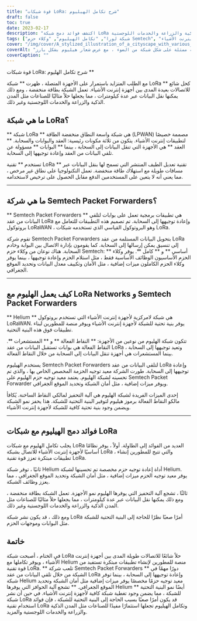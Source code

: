 ```yaml
---
title: "قوة شبكات LoRa: شرح تكامل الهيليوم"
draft: false
toc: true
date: 2023-02-17
description: "اكتشف فوائد دمج شبكة LoRa مع أجهزة وصناعات هيليوم لإنترنت الأشياء مثل المدن الذكية والزراعة والخدمات اللوجستية."
tags: ["شبكة لورا", "تكامل الهيليوم", "وكلاء حزم Semtech", "تطبيقات إنترنت الأشياء", "LPWAN", "تعديل الطيف المنتشر", "بوابات", "سحاب", "بروتوكول لوراوان", "البنية الأساسية للشبكة", "نقاط الجذب", "مجسات", "أمن الشبكة", "تحديد الموقع الجغرافي", "آلية الحوافز", "المدن الذكية", "زراعة", "الخدمات اللوجستية", "تطوير إنترنت الأشياء", "اتصالات بعيدة المدى"]
cover: "/img/cover/A_stylized_illustration_of_a_cityscape_with_various_IoT_dev.png"
coverAlt: "رسم توضيحي مبسط لمنظر المدينة مع العديد من أجهزة إنترنت الأشياء المتصلة بشبكة ممثلة على شكل شبكة من الضوء ، مع عرض شعار هيليوم بشكل بارز."
coverCaption: ""
---
```

 قوة شبكات LoRa: شرح تكامل الهليوم **

مع الطلب المتزايد باستمرار على الأجهزة المتصلة ، ظهرت ** شبكة LoRa ** كحل شائع للاتصالات بعيدة المدى بين أجهزة إنترنت الأشياء. تعمل الشبكة بطاقة منخفضة ، ومع ذلك يمكنها نقل البيانات عبر عدة كيلومترات ، مما يجعلها حلاً مثاليًا للصناعات مثل المدن الذكية والزراعة والخدمات اللوجستية وغير ذلك.

## ما هي شبكة LoRa؟

** شبكة LoRa ** هي شبكة واسعة النطاق منخفضة الطاقة (LPWAN) مصممة خصيصًا لتطبيقات إنترنت الأشياء. يتكون من ثلاثة مكونات رئيسية: العقد والبوابات والسحابة. ** العقد ** هي الأجهزة التي تنقل البيانات إلى السحابة ، بينما ** البوابات ** مسؤولة عن تلقي البيانات من العقد وإعادة توجيهها إلى السحابة.

تستخدم ** تقنية LoRa ** تقنية تعديل الطيف المنتشر التي تسمح لها بنقل البيانات عبر مسافات طويلة مع استهلاك طاقة منخفضة. تعمل التكنولوجيا على نطاق غير مرخص ، مما يعني أنه لا يتعين على المستخدمين الدفع مقابل الحصول على ترخيص لاستخدامه.

______

## ما هي شركة Semtech Packet Forwarders؟

** Semtech Packet Forwarders ** هي تطبيقات برمجية تعمل على بوابات لتلقي البيانات من عقد LoRa وإعادة توجيهها إلى السحابة. تم تصميم هذه التطبيقات للتعامل مع بروتوكول LoRaWAN ، وهو البروتوكول القياسي الذي تستخدمه شبكات LoRa.

تقوم شركة Semtech Packet Forwarders بتحويل البيانات المستلمة من عقد LoRa إلى تنسيق يمكن إرسالها إلى السحابة. كما يقومون بإدارة الاتصال بين البوابة وخادم السحابة. هناك نوعان من وكلاء حزم Semtech: ** أساسي ** و ** كامل **. يوفر وكلاء الحزم الأساسيون الوظائف الأساسية فقط ، مثل استلام الحزم وإعادة توجيهها ، بينما يوفر وكلاء الحزم الكاملون ميزات إضافية ، مثل الأمان وتكييف معدل البيانات وتحديد الموقع الجغرافي.

______

## كيف يعمل الهليوم مع LoRa Networks و Semtech Packet Forwarders

** Helium ** هي شبكة لامركزية لأجهزة إنترنت الأشياء التي تستخدم بروتوكول LoRaWAN. يوفر بنية تحتية للشبكة لأجهزة إنترنت الأشياء ويوفر منصة للمطورين لبناء تطبيقات فوق هذه البنية التحتية.

تتكون شبكة الهليوم من نوعين من الأجهزة: ** النقاط الفعالة ** و ** المستشعرات **. النقاط الفعالة هي بوابات تستقبل البيانات من عقد LoRa وتعيد توجيهها إلى السحابة ، بينما المستشعرات هي أجهزة تنقل البيانات إلى السحابة من خلال النقاط الفعالة.

يستخدم الهيليوم Semtech Packet Forwarders لتلقي البيانات من عقد LoRa وإعادة توجيهها إلى السحابة. طورت الشركة معيد توجيه الحزمة المخصص الخاص بها ، والذي تم تحسينه لشبكة الهليوم. يعتمد معيد توجيه حزم الهليوم على Semtech Packet Forwarder ويوفر ميزات إضافية ، مثل أمان الشبكة وتحديد الموقع الجغرافي.

إحدى الميزات الفريدة لشبكة الهليوم هي آلية التحفيز لمالكي النقاط الساخنة. يُكافأ مالكو النقاط الفعالة برموز هيليوم لتوفير البنية التحتية للشبكة. هذا يحفز نمو الشبكة ويضمن وجود بنية تحتية كافية للشبكة لأجهزة إنترنت الأشياء.

______

## فوائد دمج الهيليوم مع شبكات LoRa

يجلب تكامل الهليوم مع شبكات LoRa العديد من الفوائد إلى الطاولة. أولاً ، يوفر نظامًا أساسيًا لأجهزة إنترنت الأشياء للاتصال بشبكة LoRa ، والتي تتيح للمطورين إنشاء تطبيقات مبتكرة تعزز قوة تقنية LoRa.

ثانيًا ، توفر شبكة Helium أداة إعادة توجيه حزم مخصصة تم تحسينها لشبكة Helium. يوفر معيد توجيه الحزم ميزات إضافية ، مثل أمان الشبكة وتحديد الموقع الجغرافي ، مما يعزز وظائف الشبكة.

ثالثًا ، تشجع آلية التحفيز التي يوفرها الهليوم نمو الأجهزة. تعمل الشبكة بطاقة منخفضة ، ومع ذلك يمكنها نقل البيانات عبر عدة كيلومترات ، مما يجعلها حلاً مثاليًا للصناعات مثل المدن الذكية والزراعة والخدمات اللوجستية وغير ذلك.

ومع ذلك ، قد يكون نشر شبكة LoRa أمرًا صعبًا نظرًا للحاجة إلى البنية التحتية للشبكة مثل البوابات وموجهات الحزم.

## خاتمة
في الختام ، أصبحت شبكة LoRa حلاً شائعًا للاتصالات طويلة المدى بين أجهزة إنترنت الأشياء ، ويوفر تكاملها مع Helium منصة للمطورين لإنشاء تطبيقات مبتكرة تستفيد من قوة تقنية LoRa. ** تلعب شركة Semtech Packet Forwarders ** دورًا مهمًا في الشبكة من خلال تلقي البيانات من عقد LoRa وإعادة توجيهها إلى السحابة ، بينما توفر شبكة Helium معيد توجيه حزمًا مخصصًا يوفر ميزات إضافية مثل أمان الشبكة وتحديد الموقع الجغرافي. ** تشجع آلية الحوافز التي يوفرها Helium ** أيضًا نمو البنية التحتية للشبكة ، مما يضمن وجود تغطية شبكة كافية لأجهزة إنترنت الأشياء. في حين أن نشر شبكة LoRa قد يكون أمرًا صعبًا بسبب الحاجة إلى البنية التحتية للشبكة ، فإن فوائد استخدام تقنية LoRa وتكامل الهيليوم تجعلها استثمارًا مفيدًا للصناعات مثل المدن الذكية والزراعة والخدمات اللوجستية والمزيد.

